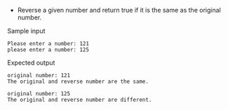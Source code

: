 * Reverse a given number and return true if it is the same as the original number.

Sample input

```input
Please enter a number: 121
please enter a number: 125
```
Expected output

```output
original number: 121
The original and reverse number are the same.

original number: 125
The original and reverse number are different.
```